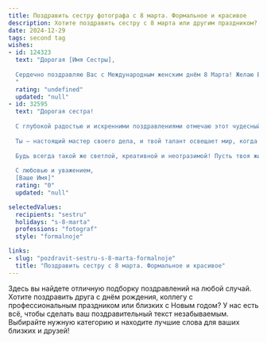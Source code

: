 ```yaml
---
title: Поздравить сестру фотографа с 8 марта. Формальное и красивое
description: Хотите поздравить сестру с 8 марта или другим праздником? Наш ИИ создаст незабываемое поздравление, а вы обязательно выделитесь среди других.  
date: 2024-12-29
tags: second tag
wishes:
- id: 124323
  text: "Дорогая [Имя Сестры],
  
  Сердечно поздравляю Вас с Международным женским днём 8 Марта! Желаю Вам творческих успехов в Вашей профессии фотографа, вдохновения, ярких и запоминающихся кадров, а также  радости, благополучия и всего самого светлого в жизни.
  "
  rating: "undefined"
  updated: "null"
- id: 32595
  text: "Дорогая сестра!
  
  С глубокой радостью и искренними поздравлениями отмечаю этот чудесный день – 8 марта! В этот весенний праздник хочу пожелать тебе безграничного вдохновения, ярких кадров и удачных съемок. Пусть каждый миг, запечатленный через твою призму, будет наполнен счастьем и гармонией.
  
  Ты – настоящий мастер своего дела, и твой талант освещает мир, когда ты фиксируешь мгновения любви, радости и красоты. Желаю тебе, чтобы все твои мечты сбывались, а фотографии приносили не только удовлетворение, но и признание.
  
  Будь всегда такой же светлой, креативной и неотразимой! Пусть твоя жизнь будет наполнена яркими впечатлениями и восхитительными моментами!
  
  С любовью и уважением,
  [Ваше Имя]"
  rating: "0"
  updated: "null"

selectedValues:
  recipients: "sestru"
  holidays: "s-8-marta"
  professions: "fotograf"
  style: "formalnoje"

links:
- slug: "pozdravit-sestru-s-8-marta-formalnoje"
  title: "Поздравить сестру с 8 марта. Формальное и красивое"
---
```


Здесь вы найдете отличную подборку поздравлений на любой случай. 
Хотите поздравить друга с днём рождения, коллегу с профессиональным праздником или близких с Новым годом? У нас есть всё, чтобы сделать ваш поздравительный текст незабываемым. Выбирайте нужную категорию и находите лучшие слова для ваших близких и друзей!

